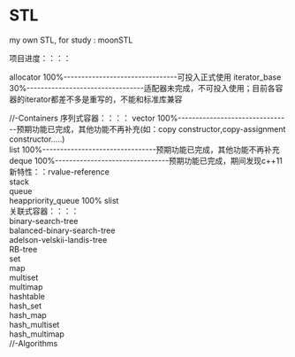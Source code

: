 # STL
my own STL, for study : moonSTL


项目进度：：：：

allocator           100%--------------------------------可投入正式使用
iterator_base       30%---------------------------------适配器未完成，不可投入使用；目前各容器的iterator都差不多是重写的，不能和标准库兼容  

//-Containers
序列式容器：：：：
vector              100%--------------------------------预期功能已完成，其他功能不再补充(如：copy constructor,copy-assignment constructor.....)    
list                100%--------------------------------预期功能已完成，其他功能不再补充    
deque               100%--------------------------------预期功能已完成，期间发现c++11新特性：：rvalue-reference  
stack  
queue         
heappriority_queue  100%
slist  
关联式容器：：：：   
binary-search-tree   
balanced-binary-search-tree   
adelson-velskii-landis-tree   
RB-tree   
set    
map   
multiset     
multimap    
hashtable      
hash_set     
hash_map     
hash_multiset      
hash_multimap     
//-Algorithms      
  
